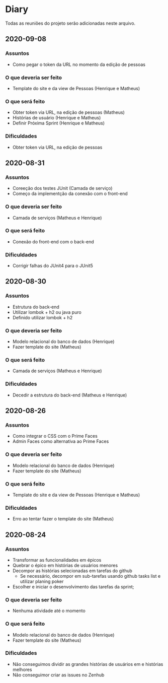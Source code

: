 # Diary
Todas as reuniões do projeto serão adicionadas neste arquivo.

## 2020-09-08
### Assuntos
- Como pegar o token da URL no momento da edição de pessoas

### O que deveria ser feito
- Template do site e da view de Pessoas (Henrique e Matheus)

### O que será feito
- Obter token via URL, na edição de pessoas (Matheus)
- Histórias de usuário (Henrique e Matheus)
- Definir Próxima Sprint (Henrique e Matheus)

### Dificuldades
- Obter token via URL, na edição de pessoas


## 2020-08-31
### Assuntos
- Coreeção dos testes JUnit (Camada de serviço)
- Começo da implementção da conexão com o front-end
### O que deveria ser feito
- Camada de serviços (Matheus e Henrique)
### O que será feito
- Conexão do front-end com o back-end

### Dificuldades
- Corrigir falhas do JUnit4 para o JUnit5


## 2020-08-30
### Assuntos
- Estrutura do back-end
- Utilizar lombok + h2 ou java puro
- Definido utilizar lombok + h2 

### O que deveria ser feito
- Modelo relacional do banco de dados (Henrique)
- Fazer template do site (Matheus)

### O que será feito
- Camada de serviços (Matheus e Henrique)

### Dificuldades
- Decedir a estrutura do back-end (Matheus e Henrique)


## 2020-08-26
### Assuntos
- Como integrar o CSS com o Prime Faces
- Admin Faces como alternativa ao Prime Faces

### O que deveria ser feito
- Modelo relacional do banco de dados (Henrique)
- Fazer template do site (Matheus)

### O que será feito
- Template do site e da view de Pessoas (Henrique e Matheus)

### Dificuldades
- Erro ao tentar fazer o template do site (Matheus)


## 2020-08-24
### Assuntos
- Transformar as funcionalidades em épicos
- Quebrar o épico em histórias de usuários menores
- Decompor as histórias selecionadas em tarefas do github
    - Se necessário, decompor em sub-tarefas usando github tasks list e utilizar planing poker
- Escolher e iniciar o desenvolvimento das tarefas da sprint;

### O que deveria ser feito
- Nenhuma atividade até o momento

### O que será feito
- Modelo relacional do banco de dados (Henrique)
- Fazer template do site (Matheus)

### Dificuldades
- Não conseguimos dividir as grandes histórias de usuários em e histórias melhores
- Não conseguimor criar as issues no Zenhub


